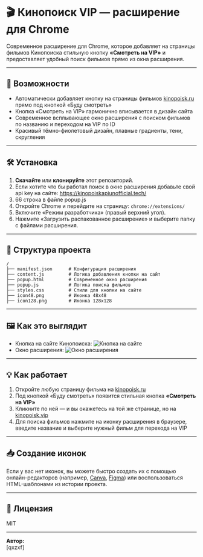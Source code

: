 # 🎬 Кинопоиск VIP — расширение для Chrome

Современное расширение для Chrome, которое добавляет на страницы фильмов Кинопоиска стильную кнопку **«Смотреть на VIP»** и предоставляет удобный поиск фильмов прямо из окна расширения.

---

## 🚀 Возможности

- Автоматически добавляет кнопку на страницы фильмов [kinopoisk.ru](https://www.kinopoisk.ru/film/...) прямо под кнопкой «Буду смотреть»
- Кнопка «Смотреть на VIP» гармонично вписывается в дизайн сайта
- Современное всплывающее окно расширения с поиском фильмов по названию и переходом на VIP по ID
- Красивый тёмно-фиолетовый дизайн, плавные градиенты, тени, скругления

---

## 🛠️ Установка

1. **Скачайте** или **клонируйте** этот репозиторий.
2. Если хотите что бы работал поиск в окне расширения добавьте свой api key на сайте: https://kinopoiskapiunofficial.tech/
3. 66 строка в файле popup.js 
4. Откройте Chrome и перейдите на страницу: `chrome://extensions/`
5. Включите «Режим разработчика» (правый верхний угол).
6. Нажмите «Загрузить распакованное расширение» и выберите папку с файлами расширения.

---

## 📂 Структура проекта

```
/
├── manifest.json      # Конфигурация расширения
├── content.js         # Логика добавления кнопки на сайт
├── popup.html         # Современное окно расширения
├── popup.js           # Логика поиска фильмов
├── styles.css         # Стили для кнопки на сайте
├── icon48.png         # Иконка 48x48
├── icon128.png        # Иконка 128x128
```

---

## 🖼️ Как это выглядит

- Кнопка на сайте Кинопоиска:
  ![Кнопка на сайте](https://github.com/user-attachments/assets/bc7e4b9a-b562-4950-923a-54ed5bbd5ba2)
- Окно расширения:
  ![Окно расширения](https://github.com/user-attachments/assets/318db566-8eaa-4954-b0fb-48fafcc2c766)

---

## 💡 Как работает

1. Откройте любую страницу фильма на [kinopoisk.ru](https://www.kinopoisk.ru/film/...)
2. Под кнопкой «Буду смотреть» появится стильная кнопка **«Смотреть на VIP»**
3. Кликните по ней — и вы окажетесь на той же странице, но на [kinopoisk.vip](https://www.kinopoisk.vip)
4. Для поиска фильмов нажмите на иконку расширения в браузере, введите название и выберите нужный фильм для перехода на VIP

---

## 📥 Создание иконок

Если у вас нет иконок, вы можете быстро создать их с помощью онлайн-редакторов (например, [Canva](https://www.canva.com/), [Figma](https://www.figma.com/)) или воспользоваться HTML-шаблонами из истории проекта.

---

## 📃 Лицензия

MIT

---

**Автор:**  
[qxzxf] 
